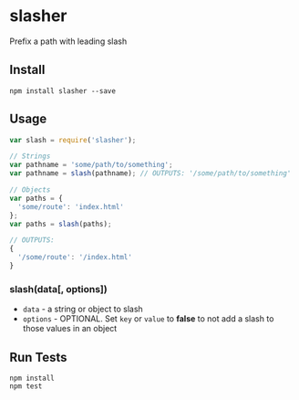 # slasher

Prefix a path with leading slash

## Install

```
npm install slasher --save
```

## Usage

```js
var slash = require('slasher');

// Strings
var pathname = 'some/path/to/something';
var pathname = slash(pathname); // OUTPUTS: '/some/path/to/something'

// Objects
var paths = {
  'some/route': 'index.html'
};
var paths = slash(paths);

// OUTPUTS:
{
  '/some/route': '/index.html'
}
```

### slash(data[, options])

* `data` - a string or object to slash
* `options` - OPTIONAL. Set `key` or `value` to **false** to not add a slash to those values in an object

## Run Tests

```
npm install
npm test
```